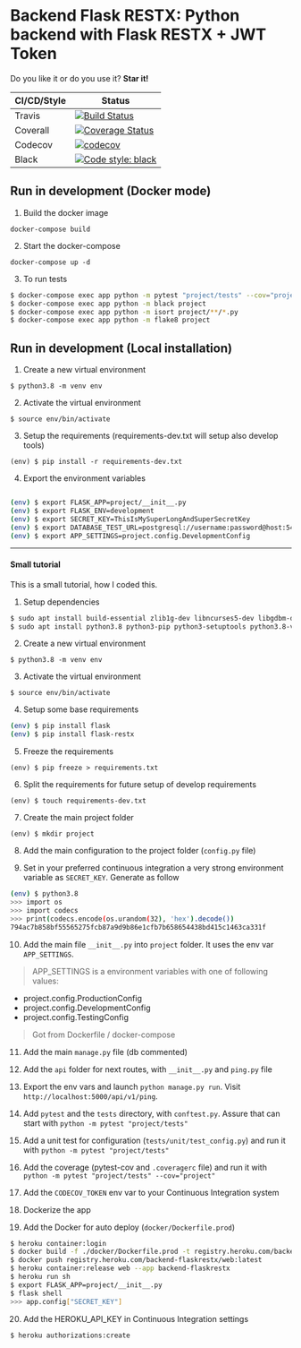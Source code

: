 Backend Flask RESTX: Python backend with Flask RESTX + JWT Token
================================================================

Do you like it or do you use it? **Star it!**

| CI/CD/Style | Status                                                                                                                                          |
|----------|----------------------------------------------------------------------------------------------------------------------------------------------------------------------------------------------------------|
| Travis      | [![Build Status](https://api.travis-ci.com/sineverba/backend-flaskrestx.svg?branch=master)](https://travis-ci.com/sineverba/backend-flaskrestx)                         |
| Coverall    | [![Coverage Status](https://coveralls.io/repos/github/sineverba/backend-flaskrestx/badge.svg?branch=master)](https://coveralls.io/github/sineverba/backend-flaskrestx?branch=master) |
| Codecov     | [![codecov](https://codecov.io/gh/sineverba/backend-flaskrestx/branch/master/graph/badge.svg)](https://codecov.io/gh/sineverba/backend-flaskrestx)                         |
| Black       | [![Code style: black](https://img.shields.io/badge/code%20style-black-000000.svg)](https://github.com/psf/black)                                      |


## Run in development (Docker mode)

1. Build the docker image

`docker-compose build`

2. Start the docker-compose

`docker-compose up -d`

3. To run tests

```bash
$ docker-compose exec app python -m pytest "project/tests" --cov="project"
$ docker-compose exec app python -m black project
$ docker-compose exec app python -m isort project/**/*.py
$ docker-compose exec app python -m flake8 project
```

## Run in development (Local installation)

1. Create a new virtual environment

`$ python3.8 -m venv env`

2. Activate the virtual environment

`$ source env/bin/activate`

3. Setup the requirements (requirements-dev.txt will setup also develop tools)

`(env) $ pip install -r requirements-dev.txt`

4. Export the environment variables

``` bash

(env) $ export FLASK_APP=project/__init__.py
(env) $ export FLASK_ENV=development
(env) $ export SECRET_KEY=ThisIsMySuperLongAndSuperSecretKey
(env) $ export DATABASE_TEST_URL=postgresql://username:password@host:5432/database
(env) $ export APP_SETTINGS=project.config.DevelopmentConfig

```

----------------------------------------------------------------------------------------------------------------------


#### Small tutorial

This is a small tutorial, how I coded this.

1. Setup dependencies

``` bash
$ sudo apt install build-essential zlib1g-dev libncurses5-dev libgdbm-dev libnss3-dev libssl-dev libreadline-dev libffi-dev libsqlite3-dev wget
$ sudo apt install python3.8 python3-pip python3-setuptools python3.8-venv -y
```

2. Create a new virtual environment

`$ python3.8 -m venv env`

3. Activate the virtual environment

`$ source env/bin/activate`

4. Setup some base requirements

``` bash
(env) $ pip install flask
(env) $ pip install flask-restx
```

5. Freeze the requirements

`(env) $ pip freeze > requirements.txt`

6. Split the requirements for future setup of develop requirements

`(env) $ touch requirements-dev.txt`

7. Create the main project folder

`(env) $ mkdir project`

8. Add the main configuration to the project folder (`config.py` file)

9. Set in your preferred continuous integration a very strong environment variable as `SECRET_KEY`. Generate as follow

``` bash
(env) $ python3.8
>>> import os
>>> import codecs
>>> print(codecs.encode(os.urandom(32), 'hex').decode())
794ac7b858bf55565275fcb87a9d9b86e1cfb7b658654438bd415c1463ca331f
```

10. Add the main file `__init__.py` into `project` folder. It uses the env var `APP_SETTINGS`.

> APP_SETTINGS is a environment variables with one of following values:
  - project.config.ProductionConfig
  - project.config.DevelopmentConfig
  - project.config.TestingConfig

> Got from Dockerfile / docker-compose

11. Add the main `manage.py` file (db commented)

12. Add the `api` folder for next routes, with `__init__.py` and `ping.py` file

13. Export the env vars and launch `python manage.py run`. Visit `http://localhost:5000/api/v1/ping`.

14. Add `pytest` and the `tests` directory, with `conftest.py`. Assure that can start with `python -m pytest "project/tests"`

15. Add a unit test for configuration (`tests/unit/test_config.py`) and run it with `python -m pytest "project/tests"`

16. Add the coverage (pytest-cov and `.coveragerc` file) and run it with `python -m pytest "project/tests" --cov="project"`

17. Add the `CODECOV_TOKEN` env var to your Continuous Integration system

18. Dockerize the app

19. Add the Docker for auto deploy (`docker/Dockerfile.prod`)

``` bash
$ heroku container:login
$ docker build -f ./docker/Dockerfile.prod -t registry.heroku.com/backend-flaskrestx/web .
$ docker push registry.heroku.com/backend-flaskrestx/web:latest
$ heroku container:release web --app backend-flaskrestx
$ heroku run sh
$ export FLASK_APP=project/__init__.py
$ flask shell
>>> app.config["SECRET_KEY"]
```

20. Add the HEROKU_API_KEY in Continuous Integration settings

``` bash
$ heroku authorizations:create
```